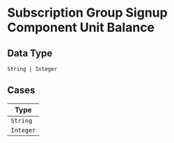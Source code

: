 
# Subscription Group Signup Component Unit Balance

## Data Type

`String | Integer`

## Cases

| Type |
|  --- |
| `String` |
| `Integer` |


